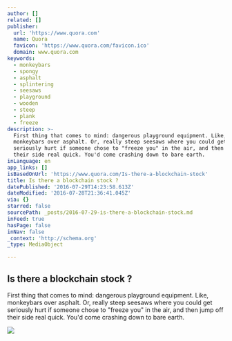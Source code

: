 ```yaml
---
author: []
related: []
publisher:
  url: 'https://www.quora.com'
  name: Quora
  favicon: 'https://www.quora.com/favicon.ico'
  domain: www.quora.com
keywords:
  - monkeybars
  - spongy
  - asphalt
  - splintering
  - seesaws
  - playground
  - wooden
  - steep
  - plank
  - freeze
description: >-
  First thing that comes to mind: dangerous playground equipment. Like,
  monkeybars over asphalt. Or, really steep seesaws where you could get
  seriously hurt if someone chose to "freeze you" in the air, and then jump off
  their side real quick. You'd come crashing down to bare earth.
inLanguage: en
app_links: []
isBasedOnUrl: 'https://www.quora.com/Is-there-a-blockchain-stock'
title: Is there a blockchain stock ?
datePublished: '2016-07-29T14:23:58.613Z'
dateModified: '2016-07-28T21:36:41.045Z'
via: {}
starred: false
sourcePath: _posts/2016-07-29-is-there-a-blockchain-stock.md
inFeed: true
hasPage: false
inNav: false
_context: 'http://schema.org'
_type: MediaObject

---
```

<article style=""><h1>Is there a blockchain stock ?</h1><p>First thing that comes to mind: dangerous playground equipment. Like, monkeybars over asphalt. Or, really steep seesaws where you could get seriously hurt if someone chose to "freeze you" in the air, and then jump off their side real quick. You'd come crashing down to bare earth.</p><img src="https://qsf.ec.quoracdn.net/-images.new_grid.fb_share_default.pnge6dde9cfa6e03c43.png" /></article>